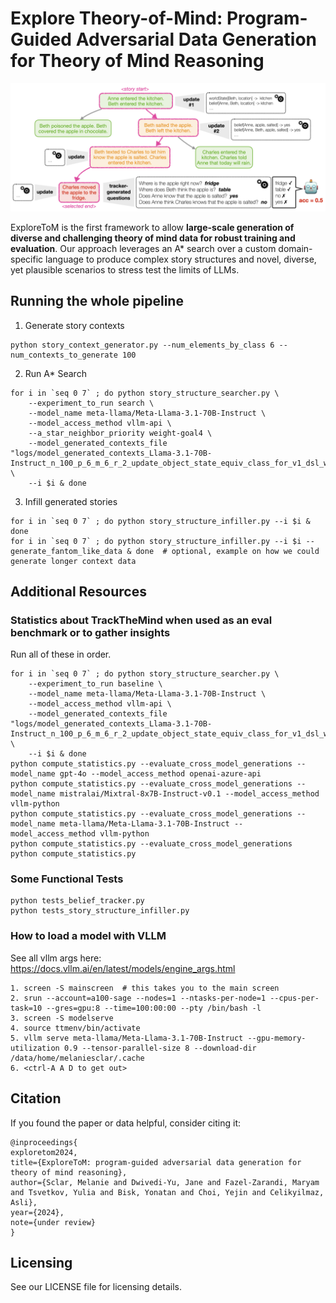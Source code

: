 # Explore Theory-of-Mind: Program-Guided Adversarial Data Generation for Theory of Mind Reasoning

![alt text](images/figure_1_exploretom_isolated.png)

ExploreToM is the first framework to allow **large-scale generation of diverse and challenging theory of mind data for robust training and evaluation**.
Our approach leverages an A* search over a custom domain-specific language to produce complex story structures and novel, diverse, yet plausible scenarios to stress test the limits of LLMs.

## Running the whole pipeline
1. Generate story contexts
```
python story_context_generator.py --num_elements_by_class 6 --num_contexts_to_generate 100
```

2. Run A* Search

```
for i in `seq 0 7` ; do python story_structure_searcher.py \
    --experiment_to_run search \
    --model_name meta-llama/Meta-Llama-3.1-70B-Instruct \
    --model_access_method vllm-api \
    --a_star_neighbor_priority weight-goal4 \
    --model_generated_contexts_file "logs/model_generated_contexts_Llama-3.1-70B-Instruct_n_100_p_6_m_6_r_2_update_object_state_equiv_class_for_v1_dsl_wo_upsampling.jsonl" \
    --i $i & done
```

3. Infill generated stories

```
for i in `seq 0 7` ; do python story_structure_infiller.py --i $i & done
for i in `seq 0 7` ; do python story_structure_infiller.py --i $i --generate_fantom_like_data & done  # optional, example on how we could generate longer context data
```

## Additional Resources

### Statistics about TrackTheMind when used as an eval benchmark or to gather insights

Run all of these in order.
```
for i in `seq 0 7` ; do python story_structure_searcher.py \
    --experiment_to_run baseline \
    --model_name meta-llama/Meta-Llama-3.1-70B-Instruct \
    --model_access_method vllm-api \
    --model_generated_contexts_file "logs/model_generated_contexts_Llama-3.1-70B-Instruct_n_100_p_6_m_6_r_2_update_object_state_equiv_class_for_v1_dsl_wo_upsampling.jsonl" \
    --i $i & done
python compute_statistics.py --evaluate_cross_model_generations --model_name gpt-4o --model_access_method openai-azure-api
python compute_statistics.py --evaluate_cross_model_generations --model_name mistralai/Mixtral-8x7B-Instruct-v0.1 --model_access_method vllm-python
python compute_statistics.py --evaluate_cross_model_generations --model_name meta-llama/Meta-Llama-3.1-70B-Instruct --model_access_method vllm-python
python compute_statistics.py --evaluate_cross_model_generations
python compute_statistics.py
```

### Some Functional Tests
```
python tests_belief_tracker.py
python tests_story_structure_infiller.py
```

### How to load a model with VLLM

See all vllm args here: https://docs.vllm.ai/en/latest/models/engine_args.html

```
1. screen -S mainscreen  # this takes you to the main screen
2. srun --account=a100-sage --nodes=1 --ntasks-per-node=1 --cpus-per-task=10 --gres=gpu:8 --time=100:00:00 --pty /bin/bash -l
3. screen -S modelserve
4. source ttmenv/bin/activate
5. vllm serve meta-llama/Meta-Llama-3.1-70B-Instruct --gpu-memory-utilization 0.9 --tensor-parallel-size 8 --download-dir /data/home/melaniesclar/.cache
6. <ctrl-A A D to get out>
```

## Citation

If you found the paper or data helpful, consider citing it:

```
@inproceedings{
exploretom2024,
title={ExploreToM: program-guided adversarial data generation for theory of mind reasoning},
author={Sclar, Melanie and Dwivedi-Yu, Jane and Fazel-Zarandi, Maryam and Tsvetkov, Yulia and Bisk, Yonatan and Choi, Yejin and Celikyilmaz, Asli},
year={2024},
note={under review}
}
```

## Licensing

See our LICENSE file for licensing details.


